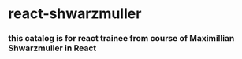 # react-shwarzmuller

### this catalog is for react trainee from course of Maximillian Shwarzmuller in React
